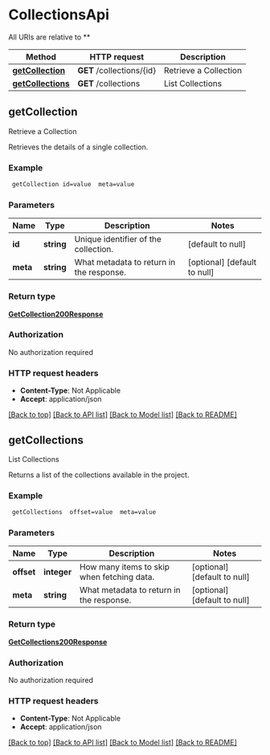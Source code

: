 # CollectionsApi

All URIs are relative to **

Method | HTTP request | Description
------------- | ------------- | -------------
[**getCollection**](CollectionsApi.md#getCollection) | **GET** /collections/{id} | Retrieve a Collection
[**getCollections**](CollectionsApi.md#getCollections) | **GET** /collections | List Collections



## getCollection

Retrieve a Collection

Retrieves the details of a single collection.

### Example

```bash
 getCollection id=value  meta=value
```

### Parameters


Name | Type | Description  | Notes
------------- | ------------- | ------------- | -------------
 **id** | **string** | Unique identifier of the collection. | [default to null]
 **meta** | **string** | What metadata to return in the response. | [optional] [default to null]

### Return type

[**GetCollection200Response**](GetCollection200Response.md)

### Authorization

No authorization required

### HTTP request headers

- **Content-Type**: Not Applicable
- **Accept**: application/json

[[Back to top]](#) [[Back to API list]](../README.md#documentation-for-api-endpoints) [[Back to Model list]](../README.md#documentation-for-models) [[Back to README]](../README.md)


## getCollections

List Collections

Returns a list of the collections available in the project.

### Example

```bash
 getCollections  offset=value  meta=value
```

### Parameters


Name | Type | Description  | Notes
------------- | ------------- | ------------- | -------------
 **offset** | **integer** | How many items to skip when fetching data. | [optional] [default to null]
 **meta** | **string** | What metadata to return in the response. | [optional] [default to null]

### Return type

[**GetCollections200Response**](GetCollections200Response.md)

### Authorization

No authorization required

### HTTP request headers

- **Content-Type**: Not Applicable
- **Accept**: application/json

[[Back to top]](#) [[Back to API list]](../README.md#documentation-for-api-endpoints) [[Back to Model list]](../README.md#documentation-for-models) [[Back to README]](../README.md)

